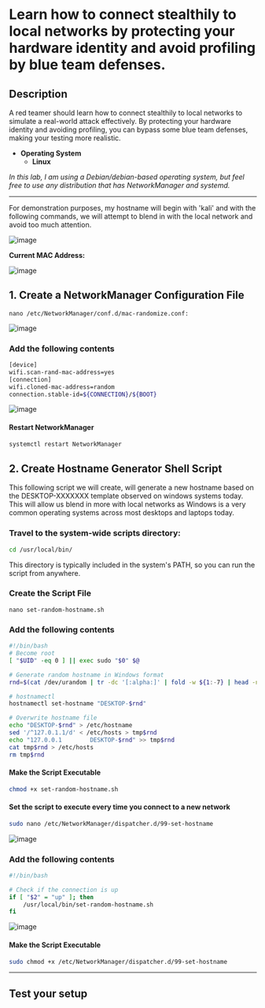# Learn how to connect stealthily to local networks by protecting your hardware identity and avoid profiling by blue team defenses.

## Description
A red teamer should learn how to connect stealthily to local networks to simulate a real-world attack effectively. By protecting your hardware identity and avoiding profiling, you can bypass some blue team defenses, making your testing more realistic.

- **Operating System**
  - **Linux**
    
*In this lab, I am using a Debian/debian-based operating system, but feel free to use any distribution that has NetworkManager and systemd.*

 * * *

For demonstration purposes, my hostname will begin with 'kali' and with the following commands, we will attempt to blend in with the local network and avoid too much attention.

![image](https://github.com/user-attachments/assets/6b9ef794-676d-410c-b0ea-fe232b3a92ee)

**Current MAC Address:**

![image](https://github.com/user-attachments/assets/815b6fd1-bb5c-494b-aea7-6b0bd765c6a4)

## 1. Create a NetworkManager Configuration File
```
nano /etc/NetworkManager/conf.d/mac-randomize.conf:
```
![image](https://github.com/user-attachments/assets/9a90ad19-6e02-4071-976e-42edcdb95ce3)

### Add the following contents
```bash
[device]
wifi.scan-rand-mac-address=yes
[connection]
wifi.cloned-mac-address=random
connection.stable-id=${CONNECTION}/${BOOT}
```
![image](https://github.com/user-attachments/assets/b4a141ae-afcf-4ce8-93f8-c44027b676ba)

#### Restart NetworkManager
```bash
systemctl restart NetworkManager
```

## 2. Create Hostname Generator Shell Script
This following script we will create, will generate a new hostname based on the DESKTOP-XXXXXXX template observed on windows systems today. This will allow us blend in more with local networks as Windows is a very common operating systems across most desktops and laptops today.

### Travel to the system-wide scripts directory:
```bash
cd /usr/local/bin/
```
This directory is typically included in the system's PATH, so you can run the script from anywhere.

### Create the Script File
```
nano set-random-hostname.sh
```
### Add the following contents
```bash
#!/bin/bash
# Become root
[ "$UID" -eq 0 ] || exec sudo "$0" $@

# Generate random hostname in Windows format
rnd=$(cat /dev/urandom | tr -dc '[:alpha:]' | fold -w ${1:-7} | head -n 1)

# hostnamectl
hostnamectl set-hostname "DESKTOP-$rnd"

# Overwrite hostname file
echo "DESKTOP-$rnd" > /etc/hostname
sed '/^127.0.1.1/d' < /etc/hosts > tmp$rnd
echo "127.0.0.1        DESKTOP-$rnd" >> tmp$rnd
cat tmp$rnd > /etc/hosts
rm tmp$rnd
```

#### Make the Script Executable
```bash
chmod +x set-random-hostname.sh
```

#### Set the script to execute every time you connect to a new network
```bash
sudo nano /etc/NetworkManager/dispatcher.d/99-set-hostname
```

![image](https://github.com/user-attachments/assets/c07d02df-061d-40e8-876f-087933532616)

### Add the following contents
```bash
#!/bin/bash

# Check if the connection is up
if [ "$2" = "up" ]; then
    /usr/local/bin/set-random-hostname.sh
fi
```

![image](https://github.com/user-attachments/assets/16c3b4ea-098c-4388-92b9-a68a839bbc5f)

#### Make the Script Executable
```bash
sudo chmod +x /etc/NetworkManager/dispatcher.d/99-set-hostname
```
***
## Test your setup  
